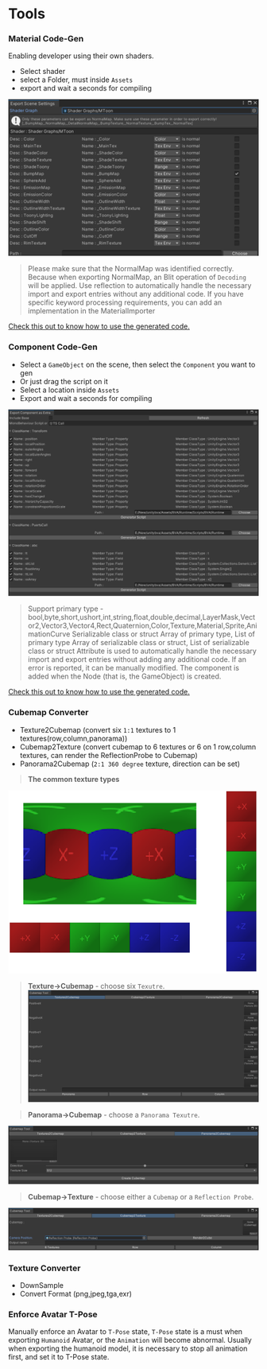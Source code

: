 # Tools

### Material Code-Gen

Enabling developer using their own shaders. 
- Select shader
- select a Folder, must  inside `Assets`
- export and wait a seconds for compiling

![glb](pics/material_code_gen.png)

> Please make sure that the NormalMap was identified correctly. Because when exporting NormalMap, an Blit operation of `Decoding` will be applied.
> Use reflection to automatically handle the necessary import and export entries without any additional code. If you have specific keyword processing requirements, you can add an implementation in the MaterialImporter

[Check this out to know how to use the generated code.](MaterialExtra.md)

### Component Code-Gen

- Select a `GameObject` on the scene, then select the `Component` you want to gen
- Or just drag the script on it
- Select a location inside `Assets`
- Export and wait a seconds for compiling

![glb](pics/component_code_gen.png)
  
> Support primary type - bool,byte,short,ushort,int,string,float,double,decimal,LayerMask,Vector2,Vector3,Vector4,Rect,Quaternion,Color,Texture,Material,Sprite,AnimationCurve
> Serializable class or struct
> Array of primary type, List of primary type
> Array of serializable class or struct, List of serializable class or struct
> Attribute is used to automatically handle the necessary import and export entries without adding any additional code. If an error is reported, it can be manually modified. The component is added when the Node (that is, the GameObject) is created.

[Check this out to know how to use the generated code.](ComponentExtra.md)

### Cubemap Converter

- Texture2Cubemap (convert six `1:1` textures to 1 textures(row,column,panorama))
- Cubemap2Texture (convert cubemap to 6 textures or 6 on 1 row,column textures, can render the ReflectionProbe to Cubemap)
- Panorama2Cubemap (`2:1 360 degree` texture, direction can be set)

> **The common texture types**
> 
![glb](pics/CubeLayout6Faces.png)

> **Texture->Cubemap**  -  choose six `Texutre`.
![glb](pics/Texture2Cubemap.png)

> **Panorama->Cubemap**  -  choose a `Panorama Texutre`.
> 
![glb](pics/Panorama2Cubemap.png)

> **Cubemap->Texture**  -  choose either a `Cubemap` or a `Reflection Probe`.
> 
![glb](pics/Cubemap2Texture.png)

### Texture Converter

- DownSample
- Convert Format (png,jpeg,tga,exr)

### Enforce Avatar T-Pose

Manually enforce an Avatar to `T-Pose` state, `T-Pose` state is a must when exporting `Humanoid` Avatar, or the `Animation` will become abnormal. Usually when exporting the humanoid model, it is necessary to stop all animation first, and set it to T-Pose state.